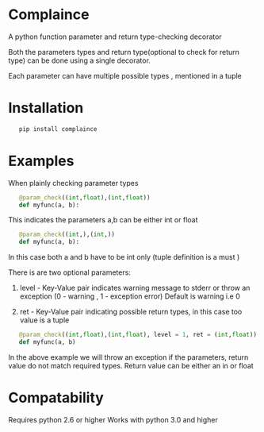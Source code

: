 # Complaince
A python function parameter and return type-checking decorator

Both the parameters types and return type(optional to check for return type)
can be done using a single decorator. 

Each parameter can have multiple possible types , mentioned in a tuple

Installation
============

```bash
   pip install complaince
```

Examples
========
When plainly checking parameter types

```python
   @param_check((int,float),(int,float))
   def myfunc(a, b):
```
This indicates the parameters a,b can be either int or float

```python
   @param_check((int,),(int,))
   def myfunc(a, b):
```
In this case both a and b have to be int only (tuple definition is a must )

There is are two optional parameters:

1. level - Key-Value pair indicates warning message to stderr or throw an exception (0 - warning , 1 - exception error) Default
   is warning i.e 0

2. ret - Key-Value pair indicating possible return types, in this case too
   value is a tuple

```python
   @param_check((int,float),(int,float), level = 1, ret = (int,float))
   def myfunc(a, b)
```
In the above example we will throw an exception if the parameters, return value do not match
required types. Return value can be either an in or float

Compatability
=============
Requires python 2.6 or higher
Works with python 3.0 and higher
